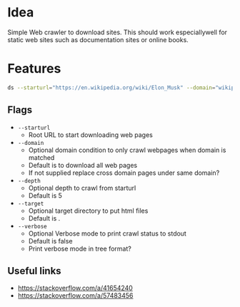 # Idea

Simple Web crawler to download sites. This should work especiallywell for static web sites such as documentation sites or online books.

# Features

```bash
ds --starturl="https://en.wikipedia.org/wiki/Elon_Musk" --domain="wikipedia.org" --depth=3 --target="musk"


```

## Flags
* `--starturl`
    * Root URL to start downloading web pages
* `--domain`
    * Optional domain condition to only crawl webpages when domain is matched
    * Default is to download all web pages
    * If not supplied replace cross domain pages under same domain?
* `--depth`
    * Optional depth to crawl from starturl
    * Default is 5
* `--target`
    * Optional target directory to put html files
    * Default is .
* `--verbose`
    * Optional Verbose mode to print crawl status to stdout
    * Default is false
    * Print verbose mode in tree format?


## Useful links

* https://stackoverflow.com/a/41654240
* https://stackoverflow.com/a/57483456